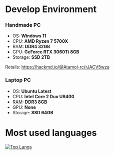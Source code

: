 # Develop Environment
### Handmade PC
- OS: **Windows 11**
- CPU: **AMD Ryzen 7 5700X**
- RAM: **DDR4 32GB**
- GPU: **GeForce RTX 3060Ti 8GB**
- Storage: **SSD 2TB**

Retails: https://hackmd.io/@Atamol-rc/rJACV5wza

### Laptop PC
- OS: **Ubuntu Latest**
- CPU: **Intel Core 2 Duo U9400**
- RAM: **DDR3 8GB**
- GPU: **None**
- Storage: **SSD 64GB**

# Most used languages

[![Top Langs](https://github-readme-stats.vercel.app/api/top-langs/?username=Atamol&layout=donut-vertical)](https://github.com/Atamol/github-readme-stats)
